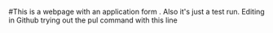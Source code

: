 #This is a webpage with an application form . 
Also it's just a test run.
Editing in Github
trying out the pul command with this line
